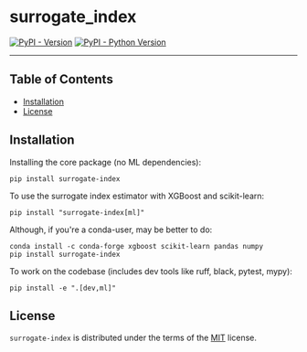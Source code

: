 # surrogate_index

[![PyPI - Version](https://img.shields.io/pypi/v/surrogate-index.svg)](https://pypi.org/project/surrogate-index)
[![PyPI - Python Version](https://img.shields.io/pypi/pyversions/surrogate-index.svg)](https://pypi.org/project/surrogate-index)

-----

## Table of Contents

- [Installation](#installation)
- [License](#license)

## Installation

Installing the core package (no ML dependencies):
```console
pip install surrogate-index
```

To use the surrogate index estimator with XGBoost and scikit-learn:
```console
pip install "surrogate-index[ml]"
```

Although, if you're a conda-user, may be better to do:
```console
conda install -c conda-forge xgboost scikit-learn pandas numpy
pip install surrogate-index
```

To work on the codebase (includes dev tools like ruff, black, pytest, mypy):
```console
pip install -e ".[dev,ml]"
```

## License

`surrogate-index` is distributed under the terms of the [MIT](https://spdx.org/licenses/MIT.html) license.

